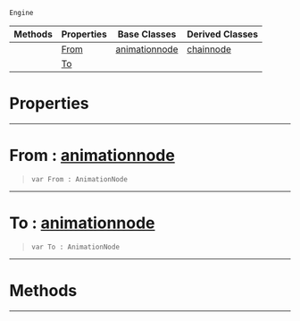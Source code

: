  `Engine`

|Methods|Properties|Base Classes|Derived Classes|
|---|---|---|---|
| |[ From](https://github.com/ZilchEngine/ZilchDocs/blob/master/code_reference/class_reference/dualblendchainnode.markdown#from-zilch-engine-documen)|[animationnode](https://github.com/ZilchEngine/ZilchDocs/blob/master/code_reference/class_reference/animationnode.markdown)|[chainnode](https://github.com/ZilchEngine/ZilchDocs/blob/master/code_reference/class_reference/chainnode.markdown)|
| |[ To](https://github.com/ZilchEngine/ZilchDocs/blob/master/code_reference/class_reference/dualblendchainnode.markdown#to-zilch-engine-documenta)| | |


 #  Properties


---  
 #  From : [animationnode](https://github.com/ZilchEngine/ZilchDocs/blob/master/code_reference/class_reference/animationnode.markdown)

> 
> ``` lang=cpp, name=Nada
> var From : AnimationNode


---  
 #  To : [animationnode](https://github.com/ZilchEngine/ZilchDocs/blob/master/code_reference/class_reference/animationnode.markdown)

> 
> ``` lang=cpp, name=Nada
> var To : AnimationNode


---  
 #  Methods


---  
 

 